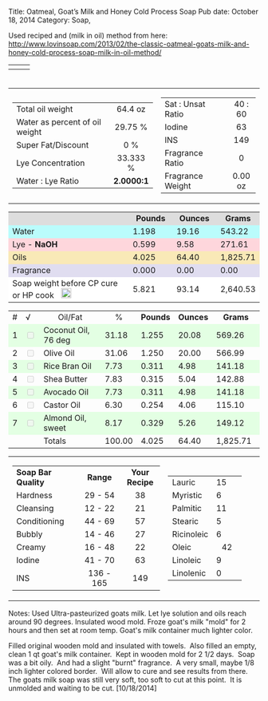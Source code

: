 Title: Oatmeal, Goat’s Milk and Honey Cold Process Soap
Pub date: October 18, 2014
Category: Soap, 

Used reciped and (milk in oil) method from here:
http://www.lovinsoap.com/2013/02/the-classic-oatmeal-goats-milk-and-honey-cold-process-soap-milk-in-oil-method/
<table style="height: 31px;" border="0" width="547" cellspacing="0" cellpadding="0">
<tbody>
<tr>
<td style="color: #60bd51; padding-left: 5px; padding-top: 2px; font-size: 12px; font-weight: bold;"></td>
<td style="padding-top: 4px; padding-bottom: 4px;"></td>
<td></td>
</tr>
</tbody>
</table>
<div align="center">
<table id="tblSettingsTop" class="tblSettings" style="margin-bottom: 2px;" border="0" cellspacing="0" cellpadding="0">
<tbody>
<tr>
<td>
<table id="tblSettingsLeft" border="0" cellspacing="0" cellpadding="2">
<tbody>
<tr>
<td class="bRpadL" align="left" width="70%">Total oil weight</td>
<td align="center" width="30%">64.4 oz</td>
</tr>
<tr>
<td class="bRpadL" align="left">Water as percent of oil weight</td>
<td align="center">29.75 %</td>
</tr>
<tr>
<td class="bRpadL" align="left">Super Fat/Discount</td>
<td align="center">0 %</td>
</tr>
<tr>
<td class="bRpadL" align="left">Lye Concentration</td>
<td align="center">33.333 %</td>
</tr>
<tr>
<td class="bRpadL B" align="left">Water : Lye Ratio</td>
<td style="font-weight: bold;" align="center">2.0000:1</td>
</tr>
</tbody>
</table>
</td>
<td>
<table id="tblSettingsRight" style="float: right;" border="0" cellspacing="0" cellpadding="2">
<tbody>
<tr>
<td class="bRpadL" align="left" width="70%">Sat : Unsat Ratio</td>
<td align="center" width="30%">40 : 60</td>
</tr>
<tr>
<td class="bRpadL" align="left">Iodine</td>
<td align="center" width="15%">63</td>
</tr>
<tr>
<td class="bRpadL" align="left">INS</td>
<td align="center">149</td>
</tr>
<tr>
<td class="bRpadL" align="left">Fragrance Ratio</td>
<td align="center">0</td>
</tr>
<tr>
<td class="bRpadL" align="left">Fragrance Weight</td>
<td align="center">0.00 oz</td>
</tr>
</tbody>
</table>
</td>
</tr>
</tbody>
</table>
<table id="tblLyeWater" border="0" cellspacing="0" cellpadding="1">
<tbody>
<tr style="background-color: #ddd;">
<td class="bR" align="left" width="46%"></td>
<td class="bR" align="center" width="18%"><b>Pounds</b></td>
<td class="bR" align="center" width="18%"><b>Ounces</b></td>
<td align="center" width="18%"><b>Grams</b></td>
</tr>
<tr style="background-color: #bafcfc;">
<td class="bR" align="left">Water</td>
<td class="bR rightAlignText">1.198</td>
<td class="bR rightAlignText">19.16</td>
<td class="rightAlignText">543.22</td>
</tr>
<tr style="background-color: #fed6dc;">
<td id="tdLyeLabel" class="bR" align="left">Lye - <strong>NaOH</strong></td>
<td class="bR rightAlignText">0.599</td>
<td class="bR rightAlignText">9.58</td>
<td class="rightAlignText">271.61</td>
</tr>
<tr style="background-color: #f9e9b7;">
<td class="bR" align="left" width="55%">Oils</td>
<td class="bR rightAlignText">4.025</td>
<td class="bR rightAlignText">64.40</td>
<td class="rightAlignText">1,825.71</td>
</tr>
<tr style="background-color: #e0ddf0;">
<td class="bR" align="left">Fragrance</td>
<td class="bR rightAlignText">0.000</td>
<td class="bR rightAlignText">0.00</td>
<td class="rightAlignText">0.00</td>
</tr>
<tr style="background-color: #fff;">
<td id="tdLyeLabel2" class="bR" valign="middle">Soap weight before CP cure or HP cook<span style="margin-left: 15px;"><img src="http://soapcalc.net/images/Information.gif" alt="More info" width="20" height="20" /></span></td>
<td class="bR rightAlignText">5.821</td>
<td class="bR rightAlignText">93.14</td>
<td class="rightAlignText">2,640.53</td>
</tr>
</tbody>
</table>
<table id="tblOilDetail" style="margin-bottom: 2px;" border="0" cellspacing="0" cellpadding="1">
<tbody>
<tr id="trODTitles">
<td class="bR" width="4%">#</td>
<td class="bR" width="4%">√</td>
<td class="bR" align="center" width="30%">Oil/Fat</td>
<td class="bR" align="center" width="14%">%</td>
<td class="bR" align="center" width="14%"><b>Pounds</b></td>
<td class="bR" align="center" width="14%"><b>Ounces</b></td>
<td align="center" width="20%"><b>Grams</b></td>
</tr>
<tr style="background-color: #e3ffe3;">
<td class="bR" align="right">1</td>
<td><input class="bR" disabled="disabled" type="checkbox" /></td>
<td class="bR" align="left">Coconut Oil, 76 deg</td>
<td class="bR rightAlignText">31.18</td>
<td class="bR rightAlignText">1.255</td>
<td class="bR rightAlignText">20.08</td>
<td class="rightAlignText">569.26</td>
</tr>
<tr>
<td class="bR" align="right">2</td>
<td><input class="bR" disabled="disabled" type="checkbox" /></td>
<td class="bR" align="left">Olive Oil</td>
<td class="bR rightAlignText">31.06</td>
<td class="bR rightAlignText">1.250</td>
<td class="bR rightAlignText">20.00</td>
<td class="rightAlignText">566.99</td>
</tr>
<tr style="background-color: #e3ffe3;">
<td class="bR" align="right">3</td>
<td><input class="bR" disabled="disabled" type="checkbox" /></td>
<td class="bR" align="left">Rice Bran Oil</td>
<td class="bR rightAlignText">7.73</td>
<td class="bR rightAlignText">0.311</td>
<td class="bR rightAlignText">4.98</td>
<td class="rightAlignText">141.18</td>
</tr>
<tr>
<td class="bR" align="right">4</td>
<td><input class="bR" disabled="disabled" type="checkbox" /></td>
<td class="bR" align="left">Shea Butter</td>
<td class="bR rightAlignText">7.83</td>
<td class="bR rightAlignText">0.315</td>
<td class="bR rightAlignText">5.04</td>
<td class="rightAlignText">142.88</td>
</tr>
<tr style="background-color: #e3ffe3;">
<td class="bR" align="right">5</td>
<td><input class="bR" disabled="disabled" type="checkbox" /></td>
<td class="bR" align="left">Avocado Oil</td>
<td class="bR rightAlignText">7.73</td>
<td class="bR rightAlignText">0.311</td>
<td class="bR rightAlignText">4.98</td>
<td class="rightAlignText">141.18</td>
</tr>
<tr>
<td class="bR" align="right">6</td>
<td><input class="bR" disabled="disabled" type="checkbox" /></td>
<td class="bR" align="left">Castor Oil</td>
<td class="bR rightAlignText">6.30</td>
<td class="bR rightAlignText">0.254</td>
<td class="bR rightAlignText">4.06</td>
<td class="rightAlignText">115.10</td>
</tr>
<tr style="background-color: #e3ffe3;">
<td class="bR" align="right">7</td>
<td><input class="bR" disabled="disabled" type="checkbox" /></td>
<td class="bR" align="left">Almond Oil, sweet</td>
<td class="bR rightAlignText">8.17</td>
<td class="bR rightAlignText">0.329</td>
<td class="bR rightAlignText">5.26</td>
<td class="rightAlignText">149.12</td>
</tr>
<tr>
<td align="right"></td>
<td></td>
<td class="bR">Totals</td>
<td class="bR rightAlignText">100.00</td>
<td class="bR rightAlignText">4.025</td>
<td class="bR rightAlignText">64.40</td>
<td class="rightAlignText">1,825.71</td>
</tr>
</tbody>
</table>
<table id="tblSettingsBottom" class="tblSettings" border="0" cellspacing="0" cellpadding="1">
<tbody>
<tr>
<td valign="top" width="62%">
<table id="tblQualitiesLeft" border="0" cellspacing="0" cellpadding="1">
<tbody>
<tr>
<td class="bRpadL" width="45%"><b>Soap Bar Quality</b></td>
<td class="bR" align="center" width="28%"><b>Range</b></td>
<td align="center"><b>Your Recipe</b></td>
</tr>
<tr>
<td class="bRpadL">Hardness</td>
<td class="bR" align="center">29 - 54</td>
<td align="center">38</td>
</tr>
<tr>
<td class="bRpadL">Cleansing</td>
<td class="bR" align="center">12 - 22</td>
<td align="center">21</td>
</tr>
<tr>
<td class="bRpadL">Conditioning</td>
<td class="bR" align="center">44 - 69</td>
<td align="center">57</td>
</tr>
<tr>
<td class="bRpadL">Bubbly</td>
<td class="bR" align="center">14 - 46</td>
<td align="center">27</td>
</tr>
<tr>
<td class="bRpadL">Creamy</td>
<td class="bR" align="center">16 - 48</td>
<td align="center">22</td>
</tr>
<tr>
<td class="bRpadL">Iodine</td>
<td class="bR" align="center">41 - 70</td>
<td align="center">63</td>
</tr>
<tr>
<td class="bRpadL">INS</td>
<td class="bR" align="center">136 - 165</td>
<td align="center">149</td>
</tr>
</tbody>
</table>
</td>
<td>
<table id="tblQualitiesRight" border="0" cellspacing="0" cellpadding="1">
<tbody>
<tr>
<td class="bRpadL" width="60%">Lauric</td>
<td class="rightAlignFAs">15</td>
</tr>
<tr>
<td class="bRpadL">Myristic</td>
<td class="rightAlignFAs">6</td>
</tr>
<tr>
<td class="bRpadL">Palmitic</td>
<td class="rightAlignFAs">11</td>
</tr>
<tr>
<td class="bRpadL">Stearic</td>
<td class="rightAlignFAs">5</td>
</tr>
<tr>
<td class="bRpadL">Ricinoleic</td>
<td class="rightAlignFAs">6</td>
</tr>
<tr>
<td class="bRpadL">Oleic</td>
<td align="center">42</td>
</tr>
<tr>
<td class="bRpadL">Linoleic</td>
<td class="rightAlignFAs">9</td>
</tr>
<tr>
<td class="bRpadL">Linolenic</td>
<td class="rightAlignFAs">0</td>
</tr>
</tbody>
</table>
</td>
</tr>
</tbody>
</table>
</div>
Notes:
Used Ultra-pasteurized goats milk.
Let lye solution and oils reach around 90 degrees.
Insulated wood mold.
Froze goat's milk "mold" for 2 hours and then set at room temp.
Goat's milk container much lighter color.

Filled original wooden mold and insulated with towels.  Also filled an empty, clean 1 qt goat's milk container.  Kept in wooden mold for 2 1/2 days.  Soap was a bit oily.  And had a slight "burnt" fragrance.  A very small, maybe 1/8 inch lighter colored border.  Will allow to cure and see results from there.  The goats milk soap was still very soft, too soft to cut at this point.  It is unmolded and waiting to be cut. [10/18/2014]